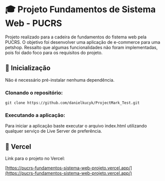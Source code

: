 # 🎓 Projeto Fundamentos de Sistema Web - PUCRS
Projeto realizado para a cadeira de fundamentos do fistema web pela PUCRS. O objetivo foi desenvolver uma aplicação de e-commerce para uma petshop.
Ressalto que algumas funcionalidades não foram implementadas, pois foi dado foco para os requisitos do projeto.

## 🚀 Inicialização

Não é necessário pré-instalar nenhuma dependência.

### Clonando o repositório:

```
git clone https://github.com/danielkucyk/ProjectMark_Test.git
```

### Executando a aplicação:

Para iniciar a aplicação baste executar o arquivo index.html utilizando qualquer serviço de Live Server de preferência.

## 💠 Vercel

Link para o projeto no Vercel:

[https://pucrs-fundamentos-sistema-web-projeto.vercel.app/](https://pucrs-fundamentos-sistema-web-projeto.vercel.app/)

